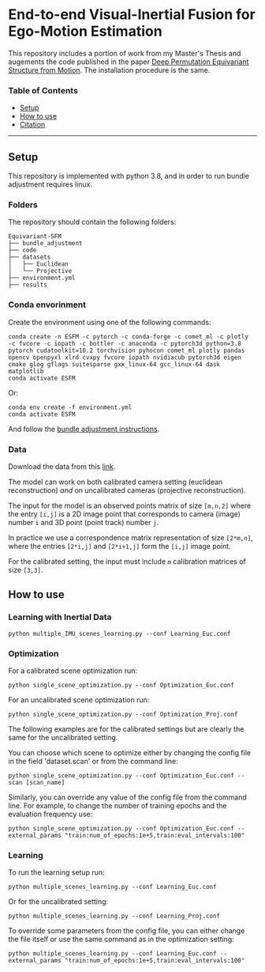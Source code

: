 # End-to-end Visual-Inertial Fusion for Ego-Motion Estimation <br>

This repository includes a portion of work from my Master's Thesis and augements the code published in the paper [Deep Permutation Equivariant Structure from Motion](https://arxiv.org/abs/2104.06703). The installation procedure is the same.
### Table of Contents

- [Setup](#Setup)
- [How to use](#How-to-use)
- [Citation](#Citation)

---

## Setup
This repository is implemented with python 3.8, and in order to run bundle adjustment requires linux.

### Folders
The repository should contain the following folders:
```
Equivariant-SFM
├── bundle_adjustment
├── code
├── datasets
│   ├── Euclidean
│   └── Projective
├── environment.yml
├── results
```

### Conda envorinment
Create the environment using one of the following commands:

```
conda create -n ESFM -c pytorch -c conda-forge -c comet_ml -c plotly  -c fvcore -c iopath -c bottler -c anaconda -c pytorch3d python=3.8 pytorch cudatoolkit=10.2 torchvision pyhocon comet_ml plotly pandas opencv openpyxl xlrd cvxpy fvcore iopath nvidiacub pytorch3d eigen cmake glog gflags suitesparse gxx_linux-64 gcc_linux-64 dask matplotlib
conda activate ESFM
```

Or:

```
conda env create -f environment.yml
conda activate ESFM
```

And follow the <a href="bundle_adjustment/README.md">bundle adjustment instructions</a>.

### Data
Download the data from this <a href="https://www.dropbox.com/sh/s2714jqsstwp9uc/AAAhFdqDoyK0naDG7eA6dd3Ra?dl=0">link</a>.

The model can work on both calibrated camera setting (euclidean reconstruction) *and* on uncalibrated cameras (projective reconstruction).

The input for the model is an observed points matrix of size ```[m,n,2]``` where the entry ```[i,j]``` is a 2D image point that corresponds to camera (image) number ```i``` and 3D point (point track) number ```j```.

In practice we use a correspondence matrix representation of size ```[2*m,n]```, where the entries ```[2*i,j]``` and ```[2*i+1,j]``` form the ```[i,j]``` image point.

For the calibrated setting, the input must include ```m``` calibration matrices of size ```[3,3]```.

## How to use

### Learning with Inertial Data

```
python multiple_IMU_scenes_learning.py --conf Learning_Euc.conf
```

### Optimization
For a calibrated scene optimization run:
```
python single_scene_optimization.py --conf Optimization_Euc.conf
```
For an uncalibrated scene optimization run:
```
python single_scene_optimization.py --conf Optimization_Proj.conf
```
The following examples are for the calibrated settings but are clearly the same for the uncalibrated setting.

You can choose which scene to optimize either by changing the config file in the field 'dataset.scan' or from the command line:
```
python single_scene_optimization.py --conf Optimization_Euc.conf --scan [scan_name]
```
Similarly, you can override any value of the config file from the command line. For example, to change the number of training epochs and the evaluation frequency use:
```
python single_scene_optimization.py --conf Optimization_Euc.conf --external_params "train:num_of_epochs:1e+5,train:eval_intervals:100"
```


### Learning
To run the learning setup run:
```
python multiple_scenes_learning.py --conf Learning_Euc.conf
```
Or for the uncalibrated setting:
```
python multiple_scenes_learning.py --conf Learning_Proj.conf
```
To override some parameters from the config file, you can either change the file itself or use the same command as in the optimization setting:
```
python multiple_scenes_learning.py --conf Learning_Euc.conf --external_params "train:num_of_epochs:1e+5,train:eval_intervals:100"
```

